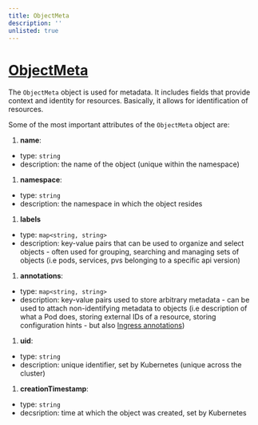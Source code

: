 ```yaml
---
title: ObjectMeta
description: ''
unlisted: true
---
```

# [ObjectMeta](https://kubernetes.io/docs/reference/kubernetes-api/common-definitions/object-meta/)

The `ObjectMeta` object is used for metadata. It includes fields that provide context and identity for resources. Basically, it allows for identification of resources.

Some of the most important attributes of the `ObjectMeta` object are:

1. **name**:
  - type: `string`
  - description: the name of the object (unique within the namespace)

1. **namespace**:
  - type: `string`
  - description: the namespace in which the object resides

1. **labels**
  - type: `map<string, string>`
  - description: key-value pairs that can be used to organize and select objects - often used for grouping, searching and managing sets of objects (i.e pods, services, pvs belonging to a specific api version)

1. **annotations**:
  - type: `map<string, string>`
  - description: key-value pairs used to store arbitrary metadata - can be used to attach non-identifying metadata to objects (i.e description of what a Pod does, storing external IDs of a resource, storing configuration hints - but also [Ingress annotations](https://kubernetes.io/docs/concepts/services-networking/ingress/#the-ingress-resource))

1. **uid**:
  - type: `string`
  - description: unique identifier, set by Kubernetes (unique across the cluster)

1. **creationTimestamp**:
  - type: `string`
  - decsription: time at which the object was created, set by Kubernetes